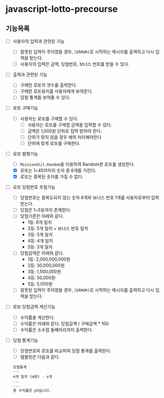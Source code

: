# javascript-lotto-precourse

## 기능목록

- [ ] 사용자의 입력과 관련된 기능
  - [ ] 잘못된 입력이 주어졌을 경우, `[ERROR]`로 시작하는 메시지를 출력하고 다시 입력을 받는다.
  - [ ] 사용자의 입력은 금액, 당첨번호, 보너스 번호를 받을 수 있다.

- [ ] 출력과 관련된 기능
  - [ ] 구매한 로또의 갯수를 출력한다.
  - [ ] 구매한 로또용지를 사용자에게 보여준다.
  - [ ] 당첨 통계를 보여줄 수 있다.

- [ ] 로또 구매기능
  - [ ] 사용자는 로또를 구매할 수 있다.
    - [ ] 사용자는 로또를 구매할 금액을 입력할 수 있다. 
    - [ ] 금액은 1,000원 단위로 입력 받아야 한다.
    - [ ] 단위가 맞지 않을 경우 예외 처리해야한다
    - [ ] 단위에 맞게 로또를 구매한다.

- [ ] 로또 발행기능
  - [ ] `MissionUtil.Random`을 이용하여 Random한 로또를 생성한다.
  - [x] 로또는 1~45까지의 숫자 중 6개를 가진다.
  - [x] 로또는 중복된 숫자를 가질 수 없다. 

- [ ] 로또 당첨번호 추첨기능
  - [ ] 당첨번호는 중복도되지 않는 숫자 6개와 보너스 번호 1개를 사용자로부터 입력받는다. 
  - [ ] 당첨은 1~5등까지 존재한다.
  - [ ] 당첨기준은 아래와 같다.
    - 1등: 6개 일치
    - 2등: 5개 일치 + 보너스 번호 일치
    - 3등: 5개 일치
    - 4등: 4개 일치
    - 5등: 3개 일치
  - [ ] 당첨금액은 아래와 같다.
    - 1등: 2,000,000,000원
    - 2등: 30,000,000원
    - 3등: 1,500,000원
    - 4등: 50,000원
    - 5등: 5,000원
  - [ ] 잘못된 입력이 주어졌을 경우, `[ERROR]`로 시작하는 메시지를 출력하고 다시 입력을 받는다.
  
- [ ] 로또 당첨금액 계산기능
  - [ ] 수익률을 계산한다.
  - [ ] 수익률은 아래와 같다. 당첨금액 / 구매금액 * 100
  - [ ] 수익률은 소수점 둘째자리까지 출력한다.

- [ ] 당첨 통계기능
  - [ ] 당첨번호와 로또를 비교하여 당첨 통계를 출력한다.
  - [ ] 템플릿은 다음과 같다.
  ```
  당첨통계
  ---
  n개 일치 (m원) - o개
  ...
  ...
  총 수익률은 p%입니다.
  ```


